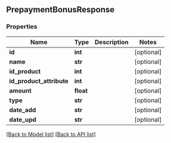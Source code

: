 ## PrepaymentBonusResponse

### Properties
Name | Type | Description | Notes
------------ | ------------- | ------------- | -------------
**id** | **int** |  | [optional] 
**name** | **str** |  | [optional] 
**id_product** | **int** |  | [optional] 
**id_product_attribute** | **int** |  | [optional] 
**amount** | **float** |  | [optional] 
**type** | **str** |  | [optional] 
**date_add** | **str** |  | [optional] 
**date_upd** | **str** |  | [optional] 

[[Back to Model list]](#documentation-for-models) [[Back to API list]](#documentation-for-api-endpoints)


